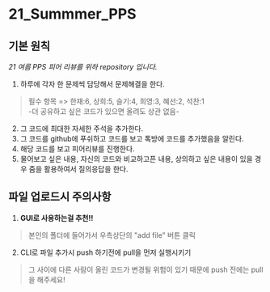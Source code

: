 # 21_Summmer_PPS

## 기본 원칙

_21 여름 PPS 피어 리뷰를 위하 repository 입니다._

1. 하루에 각자 한 문제씩 담당해서 문제해결을 한다.
> 필수 항목 => 한재:6, 상희:5, 슬기:4, 희영:3, 혜선:2, 석찬:1 <br>
-더 공유하고 싶은 코드가 있으면 올려도 상관 없음-
2. 그 코드에 최대한 자세한 주석을 추가한다.
3. 그 코드를 github에 푸쉬하고 코드를 보고 톡방에 코드를 추가했음을 알린다.
4. 해당 코드를 보고 피어리뷰를 진행한다.
5. 물어보고 싶은 내용, 자신의 코드와 비교하고픈 내용, 상의하고 싶은 내용이 있을 경우 줌을 활용하여서 질의응답을 한다.

## 파일 업로드시 주의사항

1. **GUI로 사용하는걸 추천!!**
> 본인의 폴더에 들어가서 우측상단의 "add file" 버튼 클릭
2. CLI로 파일 추가시 push 하기전에 pull을 먼저 실행시키기
> 그 사이에 다른 사람이 올린 코드가 변경될 위험이 있기 때문에 push 전에는 pull을 해주세요!
